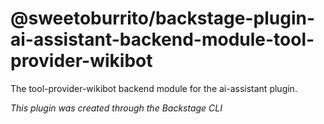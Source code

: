 # @sweetoburrito/backstage-plugin-ai-assistant-backend-module-tool-provider-wikibot

The tool-provider-wikibot backend module for the ai-assistant plugin.

_This plugin was created through the Backstage CLI_
